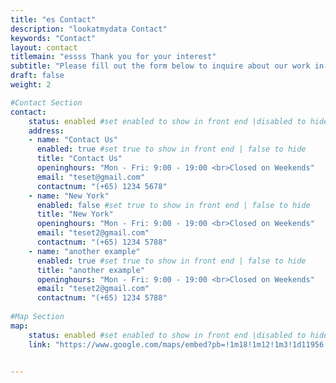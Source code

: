 ```yaml
---
title: "es Contact"
description: "lookatmydata Contact"
keywords: "Contact"
layout: contact
titlemain: "essss Thank you for your interest"
subtitle: "Please fill out the form below to inquire about our work in Digital."
draft: false
weight: 2

#Contact Section
contact:
    status: enabled #set enabled to show in front end |disabled to hide
    address:
    - name: "Contact Us"
      enabled: true #set true to show in front end | false to hide
      title: "Contact Us"
      openinghours: "Mon - Fri: 9:00 - 19:00 <br>Closed on Weekends"
      email: "teset@gmail.com"
      contactnum: "(+65) 1234 5678"
    - name: "New York"
      enabled: false #set true to show in front end | false to hide
      title: "New York"
      openinghours: "Mon - Fri: 9:00 - 19:00 <br>Closed on Weekends"
      email: "teset2@gmail.com"
      contactnum: "(+65) 1234 5788"
    - name: "another example"
      enabled: true #set true to show in front end | false to hide
      title: "another example"
      openinghours: "Mon - Fri: 9:00 - 19:00 <br>Closed on Weekends"
      email: "teset2@gmail.com"
      contactnum: "(+65) 1234 5788"
    
#Map Section
map:
    status: enabled #set enabled to show in front end |disabled to hide
    link: "https://www.google.com/maps/embed?pb=!1m18!1m12!1m3!1d11956.9355465873!2d24.0768412544878!3d56.9550599906977!2m3!1f0!2f0!3f0!3m2!1i1024!2i768!4f13.1!3m3!1m2!1s0x46eecfb0e5073ded%3A0x400cfcd68f2fe30!2z4Kaw4Ka_4KaX4Ka-LCDgprLgp43gpq_gpr7gpp_gp43gpq3gpr_gpoY!5e0!3m2!1sbn!2sbd!4v1543911160102"


---
```




